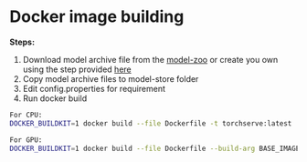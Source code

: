 
# Docker image building

**Steps:**

 1. Download model archive file from the [model-zoo](https://github.com/pytorch/serve/blob/master/docs/model_zoo.md) or create you own using the step provided [here](https://github.com/pytorch/serve/blob/master/model-archiver/README.md)
 2. Copy model archive files to model-store folder
 3. Edit config.properties for requirement
 4. Run docker build

```bash
For CPU:
DOCKER_BUILDKIT=1 docker build --file Dockerfile -t torchserve:latest .

For GPU:
DOCKER_BUILDKIT=1 docker build --file Dockerfile --build-arg BASE_IMAGE=nvidia/cuda:10.1-cudnn7-runtime-ubuntu18.04 -t torchserve-gpu:latest .
```
